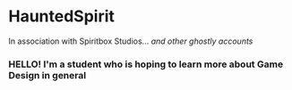 # HauntedSpirit
 In association with Spiritbox Studios... _and other ghostly accounts_
### HELLO! I'm a student who is hoping to learn more about Game Design in general
